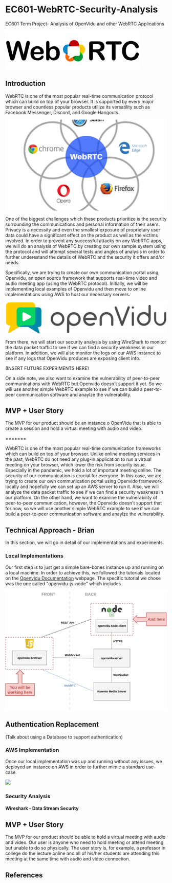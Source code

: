# EC601-WebRTC-Security-Analysis

EC601 Term Project- Analysis of OpenVidu and other WebRTC Applications

![](Images/weblogo.png)

## Introduction

WebRTC is one of the most popular real-time communication protocol which can build on top of your browser. It is supported by every major browser and countless popular products utilize its versatility such as Facebook Messenger, Discord, and Google Hangouts.

![](Images/webrtcex.png)

One of the biggest challenges which these products prioritize is the security surrounding the communications and personal information of their users. Privacy is a necessity and even the smallest exposure of proprietary user data could have a significant effect on the product as well as the victims involved. In order to prevent any successful attacks on any WebRTC apps, we will do an analysis of WebRTC by creating our own sample system using the protocol and will attempt several tests and angles of analysis in order to further underestand the details of WebRTC and the security it offers and/or needs. 

Specifically, we are trying to create our own communication portal using Openvidu, an open source framework that supports real-time video and audio meeting app (using the WebRTC protocol). Initially, we will be implementing local examples of Openvidu and then move to online implementations using AWS to host our necessary servers.

![](Images/openvidulogo.png)

From there, we will start our security analysis by using WireShark to monitor the data packet traffic to see if we can find a security weakness in our platform. In addition, we will also monitor the logs on our AWS instance to see if any logs that OpenVidu produces are exposing client info.

(INSERT FUTURE EXPERIMENTS HERE)

On a side note, we also want to examine the vulnerability of peer-to-peer communications with WebRTC but Openvido doesn't support it yet. So we will use another simple WebRTC example to see if we can build a peer-to-peer communication software and anaylze the vulnerability.

## MVP + User Story

The MVP for our product should be an instance o OpenVidu that is able to create a session and hold a virtual meeting with audio and video.

=======

WebRTC is one of the most popular real-time communication frameworks which can build on top of your browser. Unlike online meeting services in the past, WebRTC do not need any plug-in application to run a virtual meeting on your browser, which lower the risk from security issue. Especially in the pandemic, we hold a lot of important meeting online. The security of our communication is crucial for everyone. In this case, we are trying to create our own communication portal using Openvido framework locally and hopefully we can set up an AWS server to run it. Also, we will analyze the data packet traffic to see if we can find a security weakness in our platform. On the other hand, we want to examine the vulnerability of peer-to-peer communication, however, the Openvido doesn't support that for now, so we will use another simple WebRTC example to see if we can build a peer-to-peer communication software and anaylze the vulnerability.

## Technical Approach - Brian
In this section, we will go in detail of our implementations and experiments.
### Local Implementations
 Our first step is to just get a simple bare-bones instance up and running on a local machine. In order to achieve this, we followed the tutorials located on the 
 <a href="https://docs.openvidu.io/en/2.15.0/tutorials/" title="Openvidu Docs">Openvidu Documentation</a> 
 webpage. The specific tutorial we chose was the one called "openvidu-js-node" which includes 


![](Images/openvidunodejs.png)

## Authentication Replacement
(Talk about using a Database to support authentication)


### AWS Implementation
Once our local implementation was up and running without any issues, we deployed an instance on AWS in order to further mimic a standard use-case. 


![](Images/openviduexample.png)


### Security Analysis

#### Wireshark - Data Stream Security

#### 


## MVP + User Story

The MVP for our product should be able to hold a virtual meeting with audio and video.
Our user is anyone who need to hold meeting or attend meeting but unable to do so physically.
The user story is, for example, a professor in college do the lecture online and all of his/her students are attending this meeting at the same time with audio and video connection.

## References
